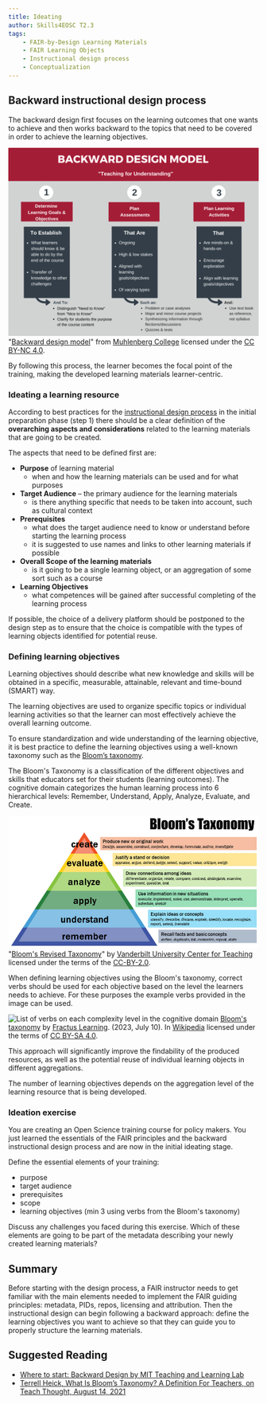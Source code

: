 ```yaml
---
title: Ideating
author: Skills4EOSC T2.3
tags: 
    - FAIR-by-Design Learning Materials
    - FAIR Learning Objects
    - Instructional design process
    - Conceptualization
---
```


## Backward instructional design process

The backward design first focuses on the learning outcomes that one wants to achieve and then works backward to the topics that need to be covered in order to achieve the learning objectives. 

![Three steps of the backward design model: determine goal and objectives, plan assessments, plan learning activities](./attachments/backward_design_model_april_2020.png)
"[Backward design model](http://campdesign.online/documents/backward_design_model_april_2020.pdf)" from [Muhlenberg College](http://campdesign.online/backwarddesign.html) licensed under the [CC BY-NC 4.0](https://creativecommons.org/licenses/by-nc/4.0/). 

By following this process, the learner becomes the focal point of the training, making the developed learning materials learner-centric.

### Ideating a learning resource

According to best practices for the [instructional design process](https://www.skillcast.com/blog/instructional-design-best-practices) in the initial preparation phase (step 1) there should be a clear definition of the **overarching aspects and considerations** related to the learning materials that are going to be created. 

The aspects that need to be defined first are:
- **Purpose** of learning material
    - when and how the learning materials can be used and for what purposes
- **Target Audience**
    – the primary audience for the learning materials 
    - is there anything specific that needs to be taken into account, such as cultural context
- **Prerequisites**
    - what does the target audience need to know or understand before starting the learning process
    - it is suggested to use names and links to other learning materials if possible
- **Overall Scope of the learning materials**
    - is it going to be a single learning object, or an aggregation of some sort such as a course
- **Learning Objectives** 
    - what competences will be gained after successful completing of the learning process

If possible, the choice of a delivery platform should be postponed to the design step as to ensure that the choice is compatible with the types of learning objects identified for potential reuse.

### Defining learning objectives

Learning objectives should describe what new knowledge and skills will be obtained in a specific, measurable, attainable, relevant and time-bound (SMART) way. 

The learning objectives are used to organize specific topics or individual learning activities so that the learner can most effectively achieve the overall learning outcome.

To ensure standardization and wide understanding of the learning objective, it is best practice to define the learning objectives using a well-known taxonomy such as the [Bloom’s taxonomy](https://cmapspublic2.ihmc.us/rid=1Q2PTM7HL-26LTFBX-9YN8/Krathwohl%202002.pdf). 

The Bloom's Taxonomy is a classification of the different objectives and skills that educators set for their students (learning outcomes). The cognitive domain categorizes the human learning process into 6 hierarchical levels: Remember, Understand, Apply, Analyze, Evaluate, and Create. 

![Description of the complexity levels for the cognitive domain](./attachments/Bloom's_Revised_Taxonomy.jpg)
"[Bloom's Revised Taxonomy](https://www.flickr.com/photos/vandycft/29428436431)" by [Vanderbilt University Center for Teaching](cft.vanderbilt.edu) licensed under the terms of the [CC-BY-2.0](https://creativecommons.org/licenses/by/2.0/).

When defining learning objectives using the Bloom's taxonomy, correct verbs should be used for each objective based on the level the learners needs to achieve. For these purposes the example verbs provided in the image can be used.

![List of verbs on each complexity level in the cognitive domain](./attachments/Bloom’s_Taxonomy_Verbs.png)
[Bloom's taxonomy](https://en.wikipedia.org/wiki/Bloom%27s_taxonomy#/media/File:Bloom%E2%80%99s_Taxonomy_Verbs.png) by [Fractus Learning](https://www.fractuslearning.com/). (2023, July 10). In [Wikipedia](https://en.wikipedia.org/wiki/Bloom%27s_taxonomy) licensed under the terms of [CC BY-SA 4.0](https://creativecommons.org/licenses/by/4.0/).  

This approach will significantly improve the findability of the produced resources, as well as the potential reuse of individual learning objects in different aggregations.

The number of learning objectives depends on the aggregation level of the learning resource that is being developed. 

### Ideation exercise

You are creating an Open Science training course for policy makers. You just learned the essentials of the FAIR principles and the backward instructional design process and are now in the initial ideating stage.

Define the essential elements of your training:

- purpose
- target audience
- prerequisites
- scope
- learning objectives (min 3 using verbs from the Bloom's taxonomy)

Discuss any challenges you faced during this exercise. 
Which of these elements are going to be part of the metadata describing your newly created learning materials?

## Summary

Before starting with the design process, a FAIR instructor needs to get familiar with the main elements needed to implement the FAIR guiding principles: metadata, PIDs, repos, licensing and attribution.
Then the instructional design can begin following a backward approach: define the learning objectives you want to achieve so that they can guide you to properly structure the learning materials.

## Suggested Reading
- [Where to start: Backward Design by MIT Teaching and Learning Lab](https://tll.mit.edu/teaching-resources/course-design/backward-design/)
- [Terrell Heick, What Is Bloom’s Taxonomy? A Definition For Teachers, on Teach Thought, August 14, 2021 ](https://www.teachthought.com/learning/what-is-blooms-taxonomy/)

